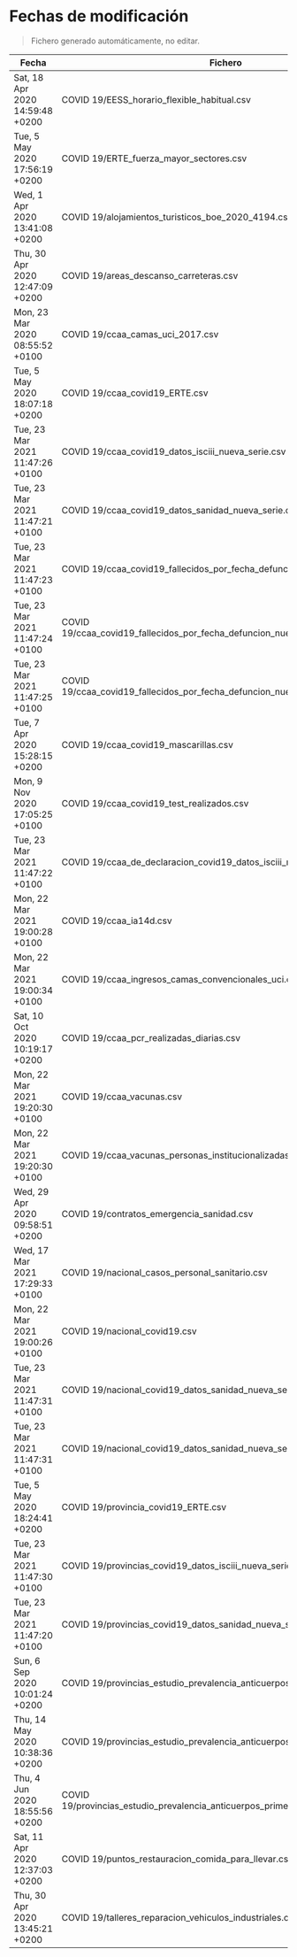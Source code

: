 # Fechas de modificación

> Fichero generado automáticamente, no editar.

| Fecha                           | Fichero                  |
|---------------------------------|--------------------------|
| Sat, 18 Apr 2020 14:59:48 +0200  | COVID 19/EESS_horario_flexible_habitual.csv |
| Tue, 5 May 2020 17:56:19 +0200  | COVID 19/ERTE_fuerza_mayor_sectores.csv |
| Wed, 1 Apr 2020 13:41:08 +0200  | COVID 19/alojamientos_turisticos_boe_2020_4194.csv |
| Thu, 30 Apr 2020 12:47:09 +0200  | COVID 19/areas_descanso_carreteras.csv |
| Mon, 23 Mar 2020 08:55:52 +0100  | COVID 19/ccaa_camas_uci_2017.csv |
| Tue, 5 May 2020 18:07:18 +0200  | COVID 19/ccaa_covid19_ERTE.csv |
| Tue, 23 Mar 2021 11:47:26 +0100  | COVID 19/ccaa_covid19_datos_isciii_nueva_serie.csv |
| Tue, 23 Mar 2021 11:47:21 +0100  | COVID 19/ccaa_covid19_datos_sanidad_nueva_serie.csv |
| Tue, 23 Mar 2021 11:47:23 +0100  | COVID 19/ccaa_covid19_fallecidos_por_fecha_defuncion_nueva_serie.csv |
| Tue, 23 Mar 2021 11:47:24 +0100  | COVID 19/ccaa_covid19_fallecidos_por_fecha_defuncion_nueva_serie_long.csv |
| Tue, 23 Mar 2021 11:47:25 +0100  | COVID 19/ccaa_covid19_fallecidos_por_fecha_defuncion_nueva_serie_original.csv |
| Tue, 7 Apr 2020 15:28:15 +0200  | COVID 19/ccaa_covid19_mascarillas.csv |
| Mon, 9 Nov 2020 17:05:25 +0100  | COVID 19/ccaa_covid19_test_realizados.csv |
| Tue, 23 Mar 2021 11:47:22 +0100  | COVID 19/ccaa_de_declaracion_covid19_datos_isciii_nueva_serie.csv |
| Mon, 22 Mar 2021 19:00:28 +0100  | COVID 19/ccaa_ia14d.csv |
| Mon, 22 Mar 2021 19:00:34 +0100  | COVID 19/ccaa_ingresos_camas_convencionales_uci.csv |
| Sat, 10 Oct 2020 10:19:17 +0200  | COVID 19/ccaa_pcr_realizadas_diarias.csv |
| Mon, 22 Mar 2021 19:20:30 +0100  | COVID 19/ccaa_vacunas.csv |
| Mon, 22 Mar 2021 19:20:30 +0100  | COVID 19/ccaa_vacunas_personas_institucionalizadas.csv |
| Wed, 29 Apr 2020 09:58:51 +0200  | COVID 19/contratos_emergencia_sanidad.csv |
| Wed, 17 Mar 2021 17:29:33 +0100  | COVID 19/nacional_casos_personal_sanitario.csv |
| Mon, 22 Mar 2021 19:00:26 +0100  | COVID 19/nacional_covid19.csv |
| Tue, 23 Mar 2021 11:47:31 +0100  | COVID 19/nacional_covid19_datos_sanidad_nueva_serie.csv |
| Tue, 23 Mar 2021 11:47:31 +0100  | COVID 19/nacional_covid19_datos_sanidad_nueva_serie_grupos_edad.csv |
| Tue, 5 May 2020 18:24:41 +0200  | COVID 19/provincia_covid19_ERTE.csv |
| Tue, 23 Mar 2021 11:47:30 +0100  | COVID 19/provincias_covid19_datos_isciii_nueva_serie.csv |
| Tue, 23 Mar 2021 11:47:20 +0100  | COVID 19/provincias_covid19_datos_sanidad_nueva_serie.csv |
| Sun, 6 Sep 2020 10:01:24 +0200  | COVID 19/provincias_estudio_prevalencia_anticuerpos_final.csv |
| Thu, 14 May 2020 10:38:36 +0200  | COVID 19/provincias_estudio_prevalencia_anticuerpos_primera_ronda.csv |
| Thu, 4 Jun 2020 18:55:56 +0200  | COVID 19/provincias_estudio_prevalencia_anticuerpos_primera_y_segunda_ronda.csv |
| Sat, 11 Apr 2020 12:37:03 +0200  | COVID 19/puntos_restauracion_comida_para_llevar.csv |
| Thu, 30 Apr 2020 13:45:21 +0200  | COVID 19/talleres_reparacion_vehiculos_industriales.csv |

